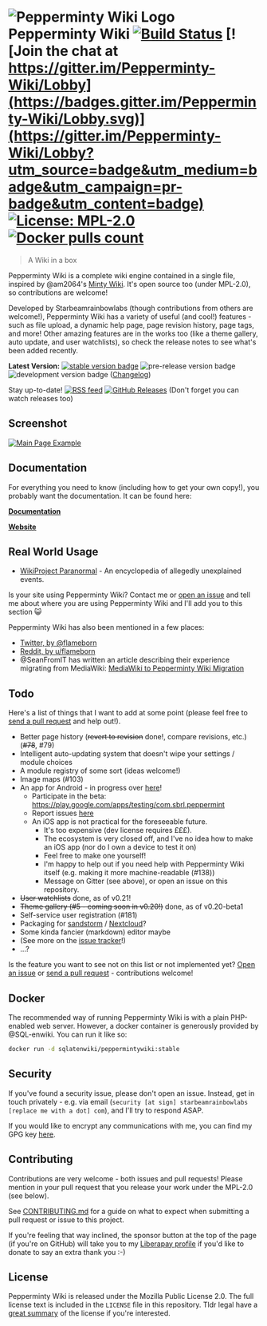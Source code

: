 # ![Pepperminty Wiki Logo](https://raw.githubusercontent.com/sbrl/Pepperminty-Wiki/master/logo.png) Pepperminty Wiki [![Build Status](https://travis-ci.org/sbrl/Pepperminty-Wiki.svg?branch=master)](https://travis-ci.org/sbrl/Pepperminty-Wiki) [![Join the chat at https://gitter.im/Pepperminty-Wiki/Lobby](https://badges.gitter.im/Pepperminty-Wiki/Lobby.svg)](https://gitter.im/Pepperminty-Wiki/Lobby?utm_source=badge&utm_medium=badge&utm_campaign=pr-badge&utm_content=badge) [![License: MPL-2.0](https://img.shields.io/badge/License-MPL--2.0-blue.svg)](https://raw.githubusercontent.com/sbrl/Pepperminty-Wiki/master/LICENSE) [![Docker pulls count](https://img.shields.io/badge/dynamic/json.svg?color=blue&label=Docker%20Pulls&query=%24.pull_count&url=https%3A%2F%2Fhub.docker.com%2Fv2%2Frepositories%2Fsqlatenwiki%2Fpeppermintywiki%2F)](https://hub.docker.com/r/sqlatenwiki/peppermintywiki)

> A Wiki in a box

Pepperminty Wiki is a complete wiki engine contained in a single file, inspired by @am2064's [Minty Wiki](https://github.com/am2064/Minty-Wiki). It's open source too (under MPL-2.0), so contributions are welcome!

Developed by Starbeamrainbowlabs (though contributions from others are welcome!), Pepperminty Wiki has a variety of useful (and cool!) features - such as file upload, a dynamic help page, page revision history, page tags, and more! Other amazing features are in the works too (like a theme gallery, auto update, and user watchlists), so check the release notes to see what's been added recently.

**Latest Version:** [![stable version badge](https://img.shields.io/github/release/sbrl/Pepperminty-Wiki.svg?color=brightgreen&label=stable)](https://github.com/sbrl/Pepperminty-Wiki/releases/latest) ![pre-release version badge](https://img.shields.io/github/v/release/sbrl/Pepperminty-Wiki?color=yellow&include_prereleases&label=pre-release) ![development version badge](https://img.shields.io/badge/dynamic/json?color=orange&label=development&query=latest_version&url=https%3A%2F%2Fstarbeamrainbowlabs.com%2Flabs%2Fpeppermint%2Fpack.php%3Fdetermine-latest-version) ([Changelog](https://github.com/sbrl/Pepperminty-Wiki/blob/master/Changelog.md))

Stay up-to-date! [![RSS feed](https://img.shields.io/badge/%F0%9F%8D%84-RSS-orange)](https://github.com/sbrl/Pepperminty-Wiki/releases.atom) [![GitHub Releases](https://img.shields.io/badge/%E2%8E%94-GitHub%20Releases-black)](https://github.com/sbrl/Pepperminty-Wiki/releases) (Don't forget you can watch releases too) 

## Screenshot
[![Main Page Example](https://i.imgur.com/5dmbKlz.png)](https://imgur.com/a/lsBc3cM)

## Documentation
For everything you need to know (including how to get your own copy!), you probably want the documentation. It can be found here:

**[Documentation](https://starbeamrainbowlabs.com/labs/peppermint/__nightdocs/01-Welcome.html)**

**[Website](https://peppermint.mooncarrot.space/)**

## Real World Usage

* [WikiProject Paranormal](https://www.anomalyresponse.com) - An encyclopedia of allegedly unexplained events.

Is your site using Pepperminty Wiki? Contact me or [open an issue](https://github.com/sbrl/Pepperminty-Wiki/issues/new) and tell me about where you are using Pepperminty Wiki and I'll add you to this section :smiley_cat:

Pepperminty Wiki has also been mentioned in a few places:

 - [Twitter, by @flameborn](https://twitter.com/flameborn/status/1196916602953961472)
 - [Reddit, by u/flameborn](https://www.reddit.com/r/selfhosted/comments/d23mhx/yet_another_wiki/ezsu4rs?utm_source=share&utm_medium=web2x)
 - @SeanFromIT has written an article describing their experience migrating from MediaWiki: [MediaWiki to Pepperminty Wiki Migration](https://feeney.mba/mediawikitopepperminty.html)

## Todo
Here's a list of things that I want to add at some point (please feel free to [send a pull request](https://github.com/sbrl/Pepperminty-Wiki/pulls) and help out!).

 - Better page history (~~revert to revision~~ done!, compare revisions, etc.) (~~#78~~, #79)
 - Intelligent auto-updating system that doesn't wipe your settings / module choices
 - A module registry of some sort (ideas welcome!)
 - Image maps (#103)
 - An app for Android - in progress over [here](https://github.com/sbrl/Pepperminty-Wiki-Client-Android/)!
     - Participate in the beta: https://play.google.com/apps/testing/com.sbrl.peppermint
     - Report issues [here](https://github.com/sbrl/Pepperminty-Wiki-Client-Android/issues/new)
     - An iOS app is not practical for the foreseeable future.
         - It's too expensive (dev license requires £££).
         - The ecosystem is very closed off, and I've no idea how to make an iOS app (nor do I own a device to test it on)
         - Feel free to make one yourself!
         - I'm happy to help out if you need help with Pepperminty Wiki itself (e.g. making it more machine-readable (#138))
         - Message on Gitter (see above), or open an issue on this repository.
 - ~~User watchlists~~ done, as of v0.21!
 - ~~Theme gallery (#5 - coming soon in v0.20!)~~ done, as of v0.20-beta1
 - Self-service user registration (#181)
 - Packaging for [sandstorm](https://apps.sandstorm.io/) / [Nextcloud](https://apps.nextcloud.com/)?
 - Some kinda fancier (markdown) editor maybe
 - (See more on the [issue tracker](https://github.com/sbrl/Pepperminty-Wiki/issues)!)
 - ...?

Is the feature you want to see not on this list or not implemented yet? [Open an issue](https://github.com/sbrl/Pepperminty-Wiki/issues/new) or [send a pull request](https://github.com/sbrl/Pepperminty-Wiki/pulls) - contributions welcome!


## Docker
The recommended way of running Pepperminty Wiki is with a plain PHP-enabled web server. However, a docker container is generously provided by @SQL-enwiki. You can run it like so:

```bash
docker run -d sqlatenwiki/peppermintywiki:stable
```


## Security
If you've found a security issue, please don't open an issue. Instead, get in touch privately - e.g. via email (`security [at sign] starbeamrainbowlabs [replace me with a dot] com`), and I'll try to respond ASAP.

If you would like to encrypt any communications with me, you can find my GPG key [here](https://starbeamrainbowlabs.com/sbrl.asc).


## Contributing
Contributions are very welcome - both issues and pull requests! Please mention in your pull request that you release your work under the MPL-2.0 (see below).

See [CONTRIBUTING.md](./CONTRIBUTING.md) for a guide on what to expect when submitting a pull request or issue to this project.

If you're feeling that way inclined, the sponsor button at the top of the page (if you're on GitHub) will take you to my [Liberapay profile](https://liberapay.com/sbrl) if you'd like to donate to say an extra thank you :-)


## License
Pepperminty Wiki is released under the Mozilla Public License 2.0. The full license text is included in the `LICENSE` file in this repository. Tldr legal have a [great summary](https://tldrlegal.com/license/mozilla-public-license-2.0-(mpl-2)) of the license if you're interested.
